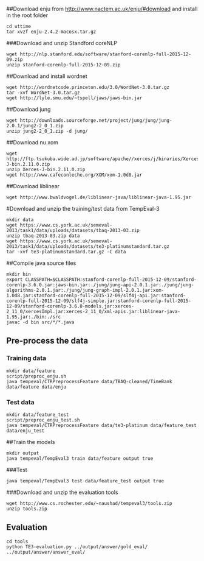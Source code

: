 ##Download enju from http://www.nactem.ac.uk/enju/#download and install in the root folder
```
cd uttime
tar xvzf enju-2.4.2-macosx.tar.gz
```

###Download and unzip Standford coreNLP
```
wget http://nlp.stanford.edu/software/stanford-corenlp-full-2015-12-09.zip
unzip stanford-corenlp-full-2015-12-09.zip
```

##Download and install wordnet
```
wget http://wordnetcode.princeton.edu/3.0/WordNet-3.0.tar.gz
tar -xvf WordNet-3.0.tar.gz
wget http://lyle.smu.edu/~tspell/jaws/jaws-bin.jar
```

##Download jung
```
wget http://downloads.sourceforge.net/project/jung/jung/jung-2.0.1/jung2-2_0_1.zip
unzip jung2-2_0_1.zip -d jung/
```

##Download nu.xom
```
wget http://ftp.tsukuba.wide.ad.jp/software/apache//xerces/j/binaries/Xerces-J-bin.2.11.0.zip
unzip Xerces-J-bin.2.11.0.zip
wget http://www.cafeconleche.org/XOM/xom-1.0d8.jar
```

##Download liblinear
```
wget http://www.bwaldvogel.de/liblinear-java/liblinear-java-1.95.jar
```

#Download and unzip the training/test data from TempEval-3
```
mkdir data
wget https://www.cs.york.ac.uk/semeval-2013/task1/data/uploads/datasets/tbaq-2013-03.zip
unzip tbaq-2013-03.zip data
wget https://www.cs.york.ac.uk/semeval-2013/task1/data/uploads/datasets/te3-platinumstandard.tar.gz
tar -xvf te3-platinumstandard.tar.gz -C data
```

##Compile java source files
```
mkdir bin
export CLASSPATH=$CLASSPATH:stanford-corenlp-full-2015-12-09/stanford-corenlp-3.6.0.jar:jaws-bin.jar:./jung/jung-api-2.0.1.jar:./jung/jung-algorithms-2.0.1.jar:./jung/jung-graph-impl-2.0.1.jar:xom-1.0d8.jar:stanford-corenlp-full-2015-12-09/slf4j-api.jar:stanford-corenlp-full-2015-12-09/slf4j-simple.jar:stanford-corenlp-full-2015-12-09/stanford-corenlp-3.6.0-models.jar:xerces-2_11_0/xercesImpl.jar:xerces-2_11_0/xml-apis.jar:liblinear-java-1.95.jar:./bin:./src
javac -d bin src/*/*.java
```

## Pre-process the data
### Training data
```
mkdir data/feature
script/preproc_enju.sh
java tempeval/CTRPreprocessFeature data/TBAQ-cleaned/TimeBank data/feature data/enju
```
### Test data
```
mkdir data/feature_test
script/preproc_enju_test.sh
java tempeval/CTRPreprocessFeature data/te3-platinum data/feature_test data/enju_test
```

##Train the models
```
mkdir output
java tempeval/TempEval3 train data/feature output true
```

###Test
```
java tempeval/TempEval3 test data/feature_test output true
```

###Download and unzip the evaluation tools
```
wget http://www.cs.rochester.edu/~naushad/tempeval3/tools.zip
unzip tools.zip
```

## Evaluation
```
cd tools
python TE3-evaluation.py ../output/answer/gold_eval/ ../output/answer/answer_eval/
```